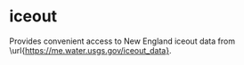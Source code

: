 # iceout
Provides convenient access to New England iceout data from \url{https://me.water.usgs.gov/iceout_data}.
